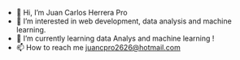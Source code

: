 - 👋 Hi, I’m Juan Carlos Herrera Pro
- 👀 I’m interested in web development, data analysis and machine learning.
- 🌱 I’m currently learning data Analys and machine learning !
- 📫 How to reach me juancpro2626@hotmail.com

<!---
JuanCHerreraPro/JuanCHerreraPro is a ✨ special ✨ repository because its `README.md` (this file) appears on your GitHub profile.
You can click the Preview link to take a look at your changes.
--->
